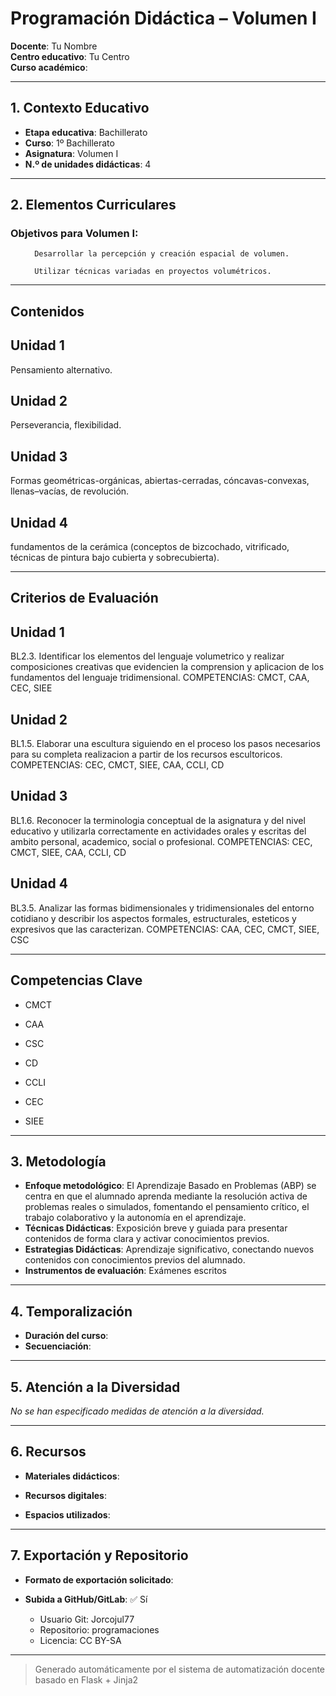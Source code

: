 # Programación Didáctica – Volumen I

**Docente**: Tu Nombre  
**Centro educativo**: Tu Centro  
**Curso académico**:   

---

## 1. Contexto Educativo

- **Etapa educativa**: Bachillerato
- **Curso**: 1º Bachillerato
- **Asignatura**: Volumen I
- **N.º de unidades didácticas**: 4

---
## 2. Elementos Curriculares

### Objetivos para Volumen I:</h3>


  <ul>
    
      Desarrollar la percepción y creación espacial de volumen.
    
      Utilizar técnicas variadas en proyectos volumétricos.
    
  </ul>


---

## Contenidos

## Unidad 1
Pensamiento alternativo.

## Unidad 2
Perseverancia, flexibilidad.

## Unidad 3
Formas geométricas-orgánicas, abiertas-cerradas, cóncavas-convexas, llenas–vacías, de revolución.

## Unidad 4
fundamentos de la cerámica (conceptos de bizcochado, vitrificado, técnicas de pintura bajo cubierta y sobrecubierta).


---

## Criterios de Evaluación

## Unidad 1
BL2.3. Identificar los elementos del lenguaje volumetrico y realizar composiciones creativas que
evidencien la comprension y aplicacion de los fundamentos del lenguaje tridimensional.
COMPETENCIAS: CMCT, CAA, CEC, SIEE

## Unidad 2
BL1.5. Elaborar una escultura siguiendo en el proceso los pasos necesarios para su completa realizacion
a partir de los recursos escultoricos.
COMPETENCIAS: CEC, CMCT, SIEE, CAA, CCLI, CD

## Unidad 3
BL1.6. Reconocer la terminologia conceptual de la asignatura y del nivel educativo y utilizarla
correctamente en actividades orales y escritas del ambito personal, academico, social o profesional.
COMPETENCIAS: CEC, CMCT, SIEE, CAA, CCLI, CD

## Unidad 4
BL3.5. Analizar las formas bidimensionales y tridimensionales del entorno cotidiano y describir los
aspectos formales, estructurales, esteticos y expresivos que las caracterizan.
COMPETENCIAS: CAA, CEC, CMCT, SIEE, CSC


---

## Competencias Clave


- CMCT

- CAA

- CSC

- CD

- CCLI

- CEC

- SIEE



---

## 3. Metodología

- **Enfoque metodológico**: El Aprendizaje Basado en Problemas (ABP) se centra en que el alumnado aprenda mediante la resolución activa de problemas reales o simulados, fomentando el pensamiento crítico, el trabajo colaborativo y la autonomía en el aprendizaje.
- **Técnicas Didácticas**: Exposición breve y guiada para presentar contenidos de forma clara y activar conocimientos previos.
- **Estrategias Didácticas**: Aprendizaje significativo, conectando nuevos contenidos con conocimientos previos del alumnado.
- **Instrumentos de evaluación**: Exámenes escritos

---
## 4. Temporalización

- **Duración del curso**: 
- **Secuenciación**:  
  

---

## 5. Atención a la Diversidad


_No se han especificado medidas de atención a la diversidad._

---

## 6. Recursos

- **Materiales didácticos**:  
  
- **Recursos digitales**:  
  
- **Espacios utilizados**: 

---

## 7. Exportación y Repositorio

- **Formato de exportación solicitado**: 
- **Subida a GitHub/GitLab**: ✅ Sí

  - Usuario Git: Jorcojul77
  - Repositorio: programaciones
  - Licencia: CC BY-SA


---

> Generado automáticamente por el sistema de automatización docente basado en Flask + Jinja2